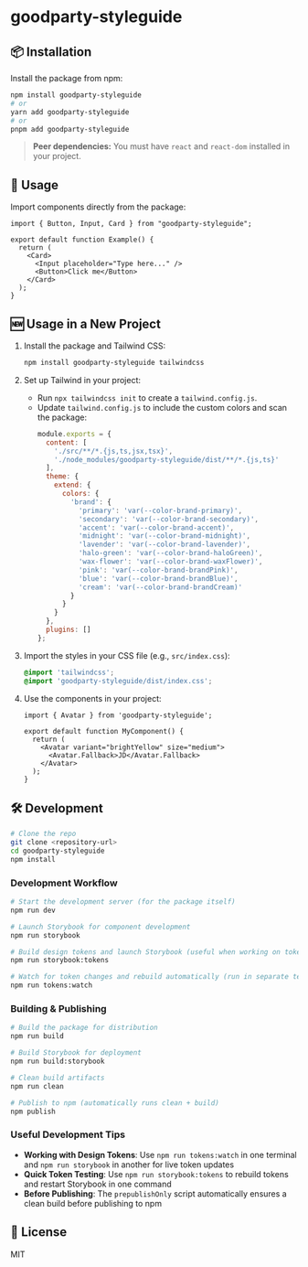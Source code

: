 # goodparty-styleguide

## 📦 Installation

Install the package from npm:

```bash
npm install goodparty-styleguide
# or
yarn add goodparty-styleguide
# or
pnpm add goodparty-styleguide
```

> **Peer dependencies:** You must have `react` and `react-dom` installed in your project.

## 🚀 Usage

Import components directly from the package:

```tsx
import { Button, Input, Card } from "goodparty-styleguide";

export default function Example() {
  return (
    <Card>
      <Input placeholder="Type here..." />
      <Button>Click me</Button>
    </Card>
  );
}
```

## 🆕 Usage in a New Project

1. Install the package and Tailwind CSS:
   ```bash
   npm install goodparty-styleguide tailwindcss
   ```

2. Set up Tailwind in your project:
   - Run `npx tailwindcss init` to create a `tailwind.config.js`.
   - Update `tailwind.config.js` to include the custom colors and scan the package:
     ```javascript
     module.exports = {
       content: [
         './src/**/*.{js,ts,jsx,tsx}',
         './node_modules/goodparty-styleguide/dist/**/*.{js,ts}'
       ],
       theme: {
         extend: {
           colors: {
             'brand': {
               'primary': 'var(--color-brand-primary)',
               'secondary': 'var(--color-brand-secondary)',
               'accent': 'var(--color-brand-accent)',
               'midnight': 'var(--color-brand-midnight)',
               'lavender': 'var(--color-brand-lavender)',
               'halo-green': 'var(--color-brand-haloGreen)',
               'wax-flower': 'var(--color-brand-waxFlower)',
               'pink': 'var(--color-brand-brandPink)',
               'blue': 'var(--color-brand-brandBlue)',
               'cream': 'var(--color-brand-brandCream)'
             }
           }
         }
       },
       plugins: []
     };
     ```

3. Import the styles in your CSS file (e.g., `src/index.css`):
   ```css
   @import 'tailwindcss';
   @import 'goodparty-styleguide/dist/index.css';
   ```

4. Use the components in your project:
   ```tsx
   import { Avatar } from 'goodparty-styleguide';

   export default function MyComponent() {
     return (
       <Avatar variant="brightYellow" size="medium">
         <Avatar.Fallback>JD</Avatar.Fallback>
       </Avatar>
     );
   }
   ```

## 🛠️ Development

```bash
# Clone the repo
git clone <repository-url>
cd goodparty-styleguide
npm install
```

### Development Workflow

```bash
# Start the development server (for the package itself)
npm run dev

# Launch Storybook for component development
npm run storybook

# Build design tokens and launch Storybook (useful when working on tokens)
npm run storybook:tokens

# Watch for token changes and rebuild automatically (run in separate terminal)
npm run tokens:watch
```

### Building & Publishing

```bash
# Build the package for distribution
npm run build

# Build Storybook for deployment
npm run build:storybook

# Clean build artifacts
npm run clean

# Publish to npm (automatically runs clean + build)
npm publish
```

### Useful Development Tips

- **Working with Design Tokens**: Use `npm run tokens:watch` in one terminal and `npm run storybook` in another for live token updates
- **Quick Token Testing**: Use `npm run storybook:tokens` to rebuild tokens and restart Storybook in one command
- **Before Publishing**: The `prepublishOnly` script automatically ensures a clean build before publishing to npm

## 📄 License

MIT
